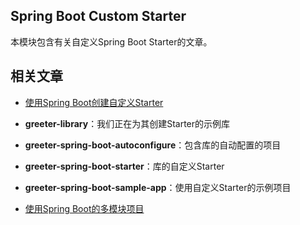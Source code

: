## Spring Boot Custom Starter

本模块包含有关自定义Spring Boot Starter的文章。

## 相关文章

+ [使用Spring Boot创建自定义Starter](docs/使用SpringBoot创建自定义Starter.md)

+ **greeter-library**：我们正在为其创建Starter的示例库

+ **greeter-spring-boot-autoconfigure**：包含库的自动配置的项目

+ **greeter-spring-boot-starter**：库的自定义Starter

+ **greeter-spring-boot-sample-app**：使用自定义Starter的示例项目

+ [使用Spring Boot的多模块项目](docs/使用SpringBoot的多模块项目.md)